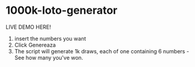 # 1000k-loto-generator
LIVE DEMO HERE!
1. insert the numbers you want
2. Click Genereaza 
3. The script will generate 1k draws, each of one containing 6 numbers - See how many you've won. 
